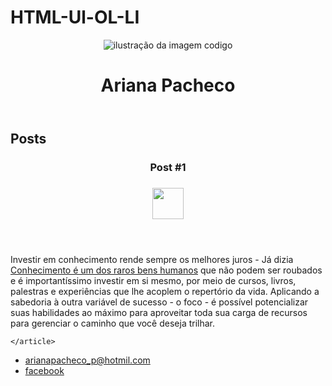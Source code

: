 # HTML-Ul-OL-LI


<!DOCTYPE html>
<html>
    <head>
        <meta charset="utf-8">
        <title>Ariana Pacheco</title>
    </head>
    <body>
        <header>
           <img src="1654823054349.jpg" alt= "ilustração da imagem codigo">
           <h1>Ariana Pacheco</h1>
        </header>
        <section>
        </header>
           <h2>Posts</h2>
    </header>
    <article>
        <header>
            <h3>Post #1<h3> 
            <img src="images codigo.jpg" height="50" width="50"/> 
        </header>
        <p>
        Investir em conhecimento rende sempre os melhores juros - Já dizia <a href="https://github.com/AriPacheco"targete="_blank">Conhecimento é um dos raros bens humanos</a>
        que não podem ser roubados e é importantíssimo investir em si mesmo, por
        meio de cursos, livros, palestras e experiências que lhe acoplem o repertório da vida. Aplicando a sabedoria à 
        outra variável de sucesso - o foco - é possível potencializar suas habilidades ao máximo para aproveitar toda sua
        carga de recursos para gerenciar o caminho que você deseja trilhar.
        </p>
            
    </article>
</section>
<footer>
    <ul>
     <li>
       <a href="mailto:arianapacheco_p@hotmil.com"> arianapacheco_p@hotmil.com</a>
     </li>
     <li>
       <a href="https://www.facebook.com/ariana.pachecopereira/">facebook</a>
     </li>   
    </ul>
</footer>
    </body>
</html
